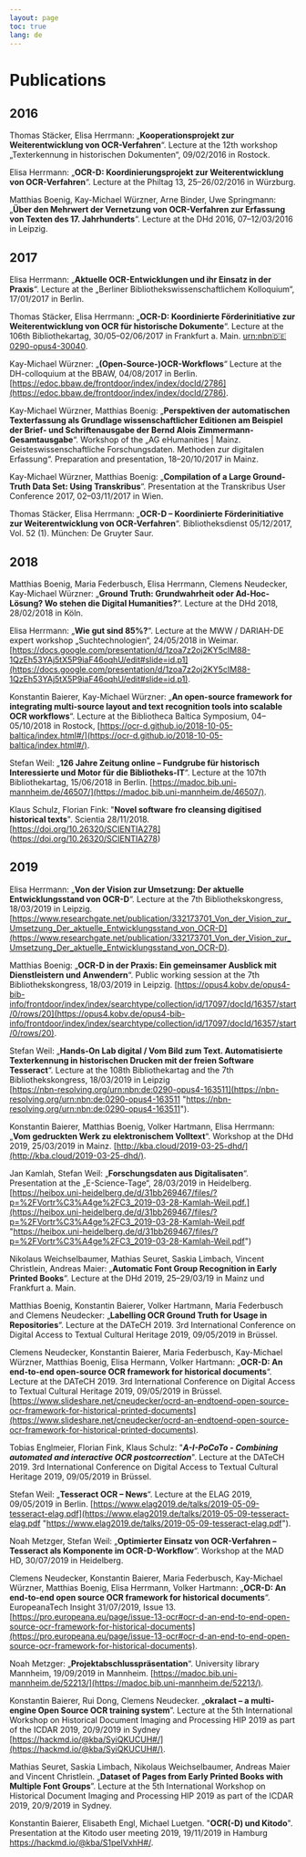 ```yaml
---
layout: page
toc: true
lang: de
---
```

# Publications

## 2016  
Thomas Stäcker, Elisa Herrmann: „**Kooperationsprojekt zur Weiterentwicklung von OCR-Verfahren**“. Lecture at the 12th workshop „Texterkennung in historischen Dokumenten“, 09/02/2016 in Rostock.

Elisa Herrmann: „**OCR-D: Koordinierungsprojekt zur Weiterentwicklung von OCR-Verfahren**“. Lecture at the Philtag 13, 25–26/02/2016 in Würzburg.

Matthias Boenig, Kay-Michael Würzner, Arne Binder, Uwe Springmann: „**Über den Mehrwert der Vernetzung von OCR-Verfahren zur Erfassung von Texten des 17. Jahrhunderts**“. Lecture at the DHd 2016, 07–12/03/2016 in Leipzig.

## 2017  

Elisa Herrmann: „**Aktuelle OCR-Entwicklungen und ihr Einsatz in der Praxis**“. Lecture at the „Berliner Bibliothekswissenschaftlichem Kolloquium“, 17/01/2017 in Berlin.

Thomas Stäcker, Elisa Herrmann: „**OCR-D: Koordinierte Förderinitiative zur Weiterentwicklung von OCR für historische Dokumente**“. Lecture at the 106th Bibliothekartag, 30/05–02/06/2017 in Frankfurt a. Main. [urn:nbn:de:0290-opus4-30040](https://opus4.kobv.de/opus4-bib-info/frontdoor/index/index/searchtype/collection/id/16521/rows/10/start/0/facetNumber_author_facet/all/author_facetfq/St%C3%A4cker%2C+Thomas/docId/3004).

Kay-Michael Würzner: „**(Open-Source-)OCR-Workflows**“ Lecture at the DH-colloquium at the BBAW, 04/08/2017 in Berlin. [https://edoc.bbaw.de/frontdoor/index/index/docId/2786](https://edoc.bbaw.de/frontdoor/index/index/docId/2786).

Kay-Michael Würzner, Matthias Boenig: „**Perspektiven der automatischen Texterfassung als Grundlage wissenschaftlicher Editionen am Beispiel der Brief- und Schriftenausgabe der Bernd Alois Zimmermann-Gesamtausgabe**“. Workshop of the „AG eHumanities | Mainz. Geisteswissenschaftliche Forschungsdaten. Methoden zur digitalen Erfassung“. Preparation and presentation, 18–20/10/2017 in Mainz.

Kay-Michael Würzner, Matthias Boenig: „**Compilation of a Large Ground-Truth Data Set: Using Transkribus**“. Presentation at the Transkribus User Conference 2017, 02–03/11/2017 in Wien.

Thomas Stäcker, Elisa Herrmann: „**OCR-D – Koordinierte Förderinitiative zur Weiterentwicklung von OCR-Verfahren**“. Bibliotheksdienst 05/12/2017, Vol. 52 (1). München: De Gruyter Saur.

## 2018  
Matthias Boenig, Maria Federbusch, Elisa Herrmann, Clemens Neudecker, Kay-Michael Würzner: „**Ground Truth: Grundwahrheit oder Ad-Hoc-Lösung? Wo stehen die Digital Humanities?**“. Lecture at the DHd 2018, 28/02/2018 in Köln.

Elisa Herrmann: „**Wie gut sind 85%?**“. Lecture at the MWW / DARIAH-DE expert workshop „Suchtechnologien“, 24/05/2018 in Weimar. [https://docs.google.com/presentation/d/1zoa7z2oj2KY5cIM88-1QzEh53YAj5tX5P9iaF46oqhU/edit#slide=id.p1](https://docs.google.com/presentation/d/1zoa7z2oj2KY5cIM88-1QzEh53YAj5tX5P9iaF46oqhU/edit#slide=id.p1).

Konstantin Baierer, Kay-Michael Würzner: „**An open-source framework for integrating multi-source layout and text recognition tools into scalable OCR workflows**“. Lecture at the Bibliotheca Baltica Symposium, 04–05/10/2018 in Rostock, [https://ocr-d.github.io/2018-10-05-baltica/index.html#/](https://ocr-d.github.io/2018-10-05-baltica/index.html#/).

Stefan Weil: „**126 Jahre Zeitung online – Fundgrube für historisch Interessierte und Motor für die Bibliotheks-IT**“. Lecture at the 107th Bibliothekartag, 15/06/2018 in Berlin. [https://madoc.bib.uni-mannheim.de/46507/](https://madoc.bib.uni-mannheim.de/46507/).

Klaus Schulz, Florian Fink: "**Novel software fro cleansing digitised historical texts**". Scientia 28/11/2018. [https://doi.org/10.26320/SCIENTIA278] (https://doi.org/10.26320/SCIENTIA278)

## 2019  
Elisa Herrmann: „**Von der Vision zur Umsetzung: Der aktuelle Entwicklungsstand von OCR-D**“. Lecture at the 7th Bibliothekskongress, 18/03/2019 in Leipzig. [https://www.researchgate.net/publication/332173701_Von_der_Vision_zur_Umsetzung_Der_aktuelle_Entwicklungsstand_von_OCR-D](https://www.researchgate.net/publication/332173701_Von_der_Vision_zur_Umsetzung_Der_aktuelle_Entwicklungsstand_von_OCR-D).

Matthias Boenig: „**OCR-D in der Praxis: Ein gemeinsamer Ausblick mit Dienstleistern und Anwendern**“. Public working session at the 7th Bibliothekskongress, 18/03/2019 in Leipzig. [https://opus4.kobv.de/opus4-bib-info/frontdoor/index/index/searchtype/collection/id/17097/docId/16357/start/0/rows/20](https://opus4.kobv.de/opus4-bib-info/frontdoor/index/index/searchtype/collection/id/17097/docId/16357/start/0/rows/20).

Stefan Weil: „**Hands-On Lab digital / Vom Bild zum Text. Automatisierte Texterkennung in historischen Drucken mit der freien Software Tesseract**“. Lecture at the 108th Bibliothekartag and the 7th Bibliothekskongress, 18/03/2019 in Leipzig  
[https://nbn-resolving.org/urn:nbn:de:0290-opus4-163511](https://nbn-resolving.org/urn:nbn:de:0290-opus4-163511 "https://nbn-resolving.org/urn:nbn:de:0290-opus4-163511").

Konstantin Baierer, Matthias Boenig, Volker Hartmann, Elisa Herrmann: „**Vom gedruckten Werk zu elektronischem Volltext**“. Workshop at the DHd 2019, 25/03/2019 in Mainz. [http://kba.cloud/2019-03-25-dhd/](http://kba.cloud/2019-03-25-dhd/).

Jan Kamlah, Stefan Weil: „**Forschungsdaten aus Digitalisaten**“. Presentation at the „E-Science-Tage“, 28/03/2019 in Heidelberg. [https://heibox.uni-heidelberg.de/d/31bb269467/files/?p=%2FVortr%C3%A4ge%2FC3_2019-03-28-Kamlah-Weil.pdf.](https://heibox.uni-heidelberg.de/d/31bb269467/files/?p=%2FVortr%C3%A4ge%2FC3_2019-03-28-Kamlah-Weil.pdf "https://heibox.uni-heidelberg.de/d/31bb269467/files/?p=%2FVortr%C3%A4ge%2FC3_2019-03-28-Kamlah-Weil.pdf")

Nikolaus Weichselbaumer, Mathias Seuret, Saskia Limbach, Vincent Christlein, Andreas Maier: „**Automatic Font Group Recognition in Early Printed Books**“. Lecture at the DHd 2019, 25–29/03/19 in Mainz und Frankfurt a. Main.

Matthias Boenig, Konstantin Baierer, Volker Hartmann, Maria Federbusch and Clemens Neudecker: „**Labelling OCR Ground Truth for Usage in Repositories**“. Lecture at the DATeCH 2019. 3rd International Conference on Digital Access to Textual Cultural Heritage 2019, 09/05/2019 in Brüssel.

Clemens Neudecker, Konstantin Baierer, Maria Federbusch, Kay-Michael Würzner, Matthias Boenig, Elisa Hermann, Volker Hartmann: „**OCR-D: An end-to-end open-source OCR framework for historical documents**“. Lecture at the DATeCH 2019. 3rd International Conference on Digital Access to Textual Cultural Heritage 2019, 09/05/2019 in Brüssel. [https://www.slideshare.net/cneudecker/ocrd-an-endtoend-open-source-ocr-framework-for-historical-printed-documents](https://www.slideshare.net/cneudecker/ocrd-an-endtoend-open-source-ocr-framework-for-historical-printed-documents).

Tobias Englmeier, Florian Fink, Klaus Schulz: "***A-I-PoCoTo - Combining automated and interactive OCR postcorrection***". Lecture at the DATeCH 2019. 3rd International Conference on Digital Access to Textual Cultural Heritage 2019, 09/05/2019 in Brüssel.

Stefan Weil: „**Tesseract OCR – News**“. Lecture at the ELAG 2019, 09/05/2019 in Berlin. [https://www.elag2019.de/talks/2019-05-09-tesseract-elag.pdf](https://www.elag2019.de/talks/2019-05-09-tesseract-elag.pdf "https://www.elag2019.de/talks/2019-05-09-tesseract-elag.pdf").

Noah Metzger, Stefan Weil: „**Optimierter Einsatz von OCR-Verfahren – Tesseract als Komponente im OCR-D-Workflow**“. Workshop at the MAD HD, 30/07/2019 in Heidelberg.

Clemens Neudecker, Konstantin Baierer, Maria Federbusch, Kay-Michael Würzner, Matthias Boenig, Elisa Herrmann, Volker Hartmann: „**OCR-D: An end-to-end open source OCR framework for historical documents**“. EuropeanaTech Insight 31/07/2019, Issue 13. [https://pro.europeana.eu/page/issue-13-ocr#ocr-d-an-end-to-end-open-source-ocr-framework-for-historical-documents](https://pro.europeana.eu/page/issue-13-ocr#ocr-d-an-end-to-end-open-source-ocr-framework-for-historical-documents).

Noah Metzger: „**Projektabschlusspräsentation**“. University library Mannheim, 19/09/2019 in Mannheim. [https://madoc.bib.uni-mannheim.de/52213/](https://madoc.bib.uni-mannheim.de/52213/).

Konstantin Baierer, Rui Dong, Clemens Neudecker. „**okralact – a multi-engine Open Source OCR training system**”. Lecture at the 5th International Workshop on Historical Document Imaging and Processing HIP 2019 as part of the ICDAR 2019, 20/9/2019 in Sydney [https://hackmd.io/@kba/SyiQKUCUH#/](https://hackmd.io/@kba/SyiQKUCUH#/).

Mathias Seuret, Saskia Limbach, Nikolaus Weichselbaumer, Andreas Maier and Vincent Christlein. „**Dataset of Pages from Early Printed Books with Multiple Font Groups**”. Lecture at the 5th International Workshop on Historical Document Imaging and Processing HIP 2019 as part of the ICDAR 2019, 20/9/2019 in Sydney.

Konstantin Baierer, Elisabeth Engl, Michael Luetgen. "**OCR(-D) und Kitodo**". Presentation at the Kitodo user meeting 2019, 19/11/2019 in Hamburg https://hackmd.io/@kba/S1peIVxhH#/.
